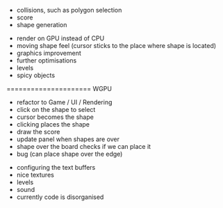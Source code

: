 + collisions, such as polygon selection
+ score
+ shape generation
- render on GPU instead of CPU
- moving shape feel (cursor sticks to the place where shape is located)
- graphics improvement
- further optimisations
- levels
- spicy objects




===================== WGPU
+ refactor to Game / UI / Rendering
+ click on the shape to select
+ cursor becomes the shape
+ clicking places the shape
+  draw the score
+ update panel when shapes are over
+ shape over the board checks if we can place it
+ bug (can place shape over the edge)

- configuring the text buffers
- nice textures
- levels
- sound
- currently code is disorganised
